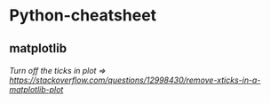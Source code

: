 # Python-cheatsheet


## matplotlib

###### Turn off the ticks in plot => https://stackoverflow.com/questions/12998430/remove-xticks-in-a-matplotlib-plot
